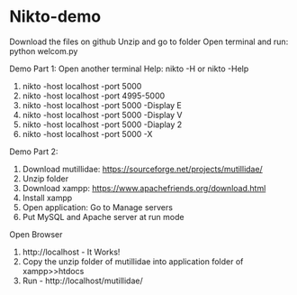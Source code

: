 # Nikto-demo

Download the files on github
Unzip and go to folder
Open terminal and run: python welcom.py 

Demo Part 1:
Open another terminal
Help: nikto -H or nikto -Help
1. nikto -host localhost -port 5000
2. nikto -host localhost -port 4995-5000
3. nikto -host localhost -port 5000 -Display E
4. nikto -host localhost -port 5000 -Display V
5. nikto -host localhost -port 5000 -Diaplay 2
6. nikto -host localhost -port 5000 -X


Demo Part 2:
1. Download mutillidae: https://sourceforge.net/projects/mutillidae/
2. Unzip folder
3. Download xampp: https://www.apachefriends.org/download.html
4. Install xampp
5. Open application: Go to Manage servers
6. Put MySQL and Apache server at run mode


Open Browser
1. http://localhost - It Works!
2. Copy the unzip folder of mutillidae into application folder of xampp>>htdocs
3. Run - http://localhost/mutillidae/ 
